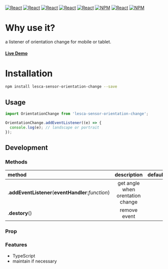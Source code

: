 [![React](https://img.shields.io/badge/-ReactJs-61DAFB?style=for-the-badge&logo=react&logoColor=white)](https://zh-hant.reactjs.org/)
[![React](https://img.shields.io/badge/Less-1d365d?style=for-the-badge&logo=less&logoColor=white)](https://lesscss.org/)
[![React](https://img.shields.io/badge/Typescript-4277c0?style=for-the-badge&logo=typescript&logoColor=white)](https://www.typescriptlang.org/)
[![React](https://img.shields.io/badge/HTML5-E34F26?style=for-the-badge&logo=html5&logoColor=white)](https://www.w3schools.com/html/)
[![React](https://img.shields.io/badge/-CSS3-1572B6?style=for-the-badge&logo=css3&logoColor=white)](https://www.w3schools.com/css/)
[![NPM](https://img.shields.io/badge/NPM-ba443f?style=for-the-badge&logo=npm&logoColor=white)](https://www.npmjs.com/)
[![React](https://img.shields.io/badge/Node.js-43853D?style=for-the-badge&logo=node.js&logoColor=white)](https://nodejs.org/en/)
[![NPM](https://img.shields.io/badge/DEV-Jameshsu1125-9cf?style=for-the-badge)](https://www.npmjs.com/~jameshsu1125)

# Why use it?

a listener of orientation change for mobile or tablet.

#### [Live Demo](https://jameshsu1125.github.io/lesca-sensor-orientation-change/)

# Installation

```sh
npm install lesca-sensor-orientation-change --save
```

## Usage

```javascript
import OrientationChange from 'lesca-sensor-orientation-change';

OrientationChange.addEventListener((e) => {
  console.log(e); // landscape or portrait
});
```

## Development

### Methods

| method                                             |           description            | default |
| :------------------------------------------------- | :------------------------------: | ------: |
| .**addEventListener**(**eventHandler**:_function_) | get angle when orentation change |         |
| .**destory**()                                     |           remove event           |         |

### Prop

### Features

- TypeScript
- maintain if necessary
